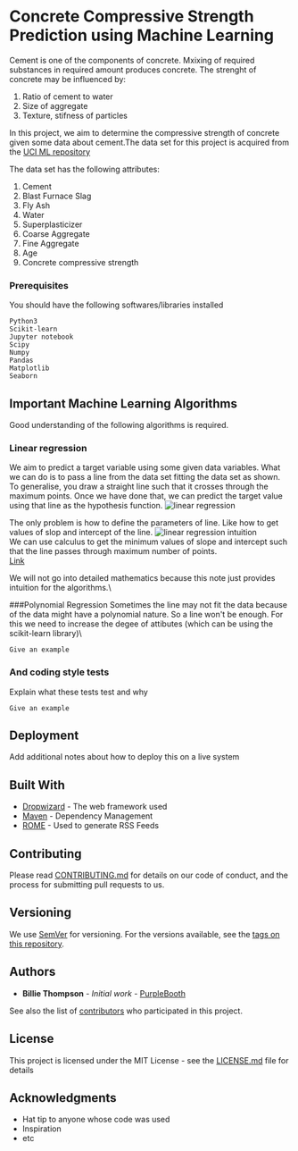 # Concrete Compressive Strength Prediction using Machine Learning

Cement is one of the components of concrete. Mxixing of required substances in required amount produces concrete. The strenght of
concrete may be influenced by:
1. Ratio of cement to water
2. Size of aggregate
3. Texture, stifness of particles

In this project, we aim to determine the compressive strength of concrete given some data about cement.The data set
for this project is acquired from the [UCI ML repository](https://archive.ics.uci.edu/ml/datasets/concrete+compressive+strength)

The data set has the following attributes:
1.  Cement 
2.  Blast Furnace Slag 
3.  Fly Ash 
4.  Water 
5.  Superplasticizer 
6.  Coarse Aggregate 
7.  Fine Aggregate 
9.  Age 
10. Concrete compressive strength 

### Prerequisites
You should have the following softwares/libraries installed
```
Python3
Scikit-learn
Jupyter notebook
Scipy
Numpy
Pandas
Matplotlib
Seaborn
```

## Important Machine Learning Algorithms

Good understanding of the following algorithms is required.

### Linear regression

We aim to predict a target variable using some given data variables. What we can do is to pass a line from the data set fitting the data set as shown.
To generalise, you draw a straight line such that it crosses through the maximum points. Once we have done that, we can predict
the target value using that line as the hypothesis function.
![linear regression](https://www.researchgate.net/profile/Hieu_Tran33/publication/333457161/figure/fig3/AS:763959762247682@1559153609649/Linear-Regression-model-sample-illustration.ppm)

The only problem is how to define the parameters of line. Like how to get values of slop and intercept of
the line.
![linear regression intuition](https://miro.medium.com/max/656/1*4nBp-NeOFGBc-nNzP-VG3w.png)\
We can use calculus to get the minimum values of slope and intercept such that the line passes through
maximum number of points.\
[Link](https://en.wikipedia.org/wiki/Linear_regression#:~:text=In%20statistics%2C%20linear%20regression%20is,is%20called%20simple%20linear%20regression.)

We will not go into detailed mathematics because this note just provides intuition for the algorithms.\

###Polynomial Regression
Sometimes the line may not fit the data because of the data might have a polynomial nature. So a line won't be enough. For this we need to increase the degee of attibutes
(which can be using the scikit-learn library)\

```
Give an example
```

### And coding style tests

Explain what these tests test and why

```
Give an example
```

## Deployment

Add additional notes about how to deploy this on a live system

## Built With

* [Dropwizard](http://www.dropwizard.io/1.0.2/docs/) - The web framework used
* [Maven](https://maven.apache.org/) - Dependency Management
* [ROME](https://rometools.github.io/rome/) - Used to generate RSS Feeds

## Contributing

Please read [CONTRIBUTING.md](https://gist.github.com/PurpleBooth/b24679402957c63ec426) for details on our code of conduct, and the process for submitting pull requests to us.

## Versioning

We use [SemVer](http://semver.org/) for versioning. For the versions available, see the [tags on this repository](https://github.com/your/project/tags). 

## Authors

* **Billie Thompson** - *Initial work* - [PurpleBooth](https://github.com/PurpleBooth)

See also the list of [contributors](https://github.com/your/project/contributors) who participated in this project.

## License

This project is licensed under the MIT License - see the [LICENSE.md](LICENSE.md) file for details

## Acknowledgments

* Hat tip to anyone whose code was used
* Inspiration
* etc
